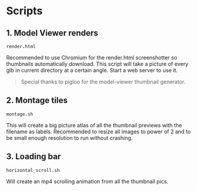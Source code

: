 # Scripts


## 1. Model Viewer renders

`render.html`

Recommended to use Chromium for the render.html screenshotter so thumbnails automatically download. This script will take a picture of every glb in current directory at a certain angle. Start a web server to use it.

> Special thanks to pigloo for the model-viewer thumbnail generator. 


## 2. Montage tiles

`montage.sh`

This will create a big picture atlas of all the thumbnail previews with the
filename as labels. Recommended to resize all images to power of 2 and to be
small enough resolution to run without crashing.

## 3. Loading bar

`horizontal_scroll.sh`

Will create an mp4 scrolling animation from all the thumbnail pics.
